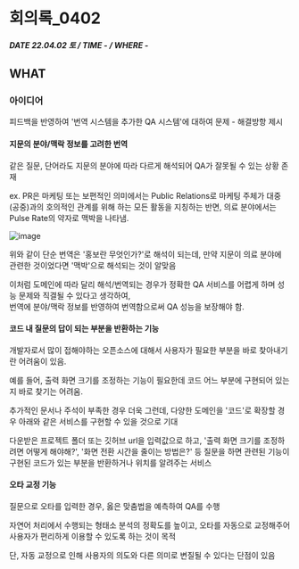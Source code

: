 # 회의록_0402

##### DATE 22.04.02 토 / TIME - / WHERE -

## WHAT

### 아이디어

피드백을 반영하여 '번역 시스템을 추가한 QA 시스템'에 대하여 문제 - 해결방항 제시

#### 지문의 분야/맥락 정보를 고려한 번역

같은 질문, 단어라도 지문의 분야에 따라 다르게 해석되어 QA가 잘못될 수 있는 상황 존재

ex. PR은 마케팅 또는 보편적인 의미에서는 Public Relations로 마케팅 주체가 대중(공중)과의 호의적인 관계를 위해 하는 모든 활동을 지칭하는 반면, 
의료 분야에서는 Pulse Rate의 약자로 맥박을 나타냄. 

![image](https://user-images.githubusercontent.com/54177123/161460415-353553a2-c393-4861-b7a4-08d729105343.png)

위와 같이 단순 번역은 '홍보란 무엇인가?'로 해석이 되는데, 만약 지문이 의료 분야에 관련한 것이었다면 '맥박'으로 해석되는 것이 알맞음

이처럼 도메인에 따라 달리 해석/번역되는 경우가 정확한 QA 서비스를 어렵게 하며 성능 문제와 직결될 수 있다고 생각하여,  
번역에 분야/맥락 정보를 반영하여 번역함으로써 QA 성능을 보장해야 함.

#### 코드 내 질문의 답이 되는 부분을 반환하는 기능

개발자로서 많이 접해야하는 오픈소스에 대해서 사용자가 필요한 부분을 바로 찾아내기란 어려움이 있음.

예를 들어, 출력 화면 크기를 조정하는 기능이 필요한데 코드 어느 부분에 구현되어 있는지 바로 찾기는 어려움.

추가적인 문서나 주석이 부족한 경우 더욱 그런데, 다양한 도메인을 '코드'로 확장할 경우 아래와 같은 서비스를 구현할 수 있을 것으로 기대

다운받은 프로젝트 폴더 또는 깃허브 url을 입력값으로 하고, '출력 화면 크기를 조정하려면 어떻게 해야해?', '화면 전환 시간을 줄이는 방법은?' 등 질문을 하면
관련된 기능이 구현된 코드가 있는 부분을 반환하거나 위치를 알려주는 서비스

#### 오타 교정 기능

질문으로 오타를 입력한 경우, 옳은 맞춤법을 예측하여 QA를 수행

자연어 처리에서 수행되는 형태소 분석의 정확도를 높이고, 오타를 자동으로 교정해주어 사용자가 편리하게 이용할 수 있도록 하는 것이 목적

단, 자동 교정으로 인해 사용자의 의도와 다른 의미로 변질될 수 있다는 단점이 있음
